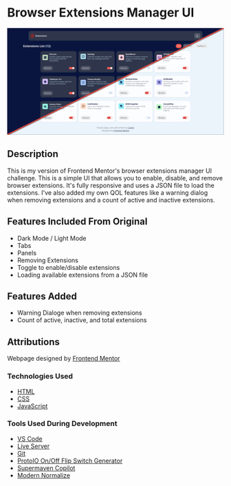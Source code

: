 # Browser Extensions Manager UI
![Preview of webpage](./Preview.png)

## Description
This is my version of Frontend Mentor's browser extensions manager UI challenge. This is a simple UI that allows you to enable, disable, and remove browser extensions. It's fully responsive and uses a JSON file to load the extensions. I've also added my own QOL features like a warning dialog when removing extensions and a count of active and inactive extensions.

## Features Included From Original
- Dark Mode / Light Mode
- Tabs
- Panels
- Removing Extensions
- Toggle to enable/disable extensions
- Loading available extensions from a JSON file

## Features Added
- Warning Dialoge when removing extensions
- Count of active, inactive, and total extensions

## Attributions
Webpage designed by [Frontend Mentor](https://www.frontendmentor.io/)

### Technologies Used
- [HTML](https://www.w3schools.com/html/)
- [CSS](https://www.w3schools.com/css/)
- [JavaScript](https://www.w3schools.com/js/)

### Tools Used During Development
- [VS Code](https://code.visualstudio.com/)
- [Live Server](https://marketplace.visualstudio.com/items?itemName=ritwickdey.LiveServer)
- [Git](https://git-scm.com/)
- [ProtoIO On/Off Flip Switch Generator](https://proto.io/freebies/onoff/)
- [Supermaven Copilot](https://supermaven.com/)
- [Modern Normalize](https://github.com/sindresorhus/modern-normalize)

